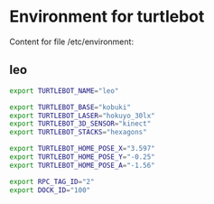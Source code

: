 # Environment for turtlebot
Content for file /etc/environment:

## leo
```bash
export TURTLEBOT_NAME="leo"

export TURTLEBOT_BASE="kobuki"
export TURTLEBOT_LASER="hokuyo_30lx"
export TURTLEBOT_3D_SENSOR="kinect"
export TURTLEBOT_STACKS="hexagons"

export TURTLEBOT_HOME_POSE_X="3.597"
export TURTLEBOT_HOME_POSE_Y="-0.25"
export TURTLEBOT_HOME_POSE_A="-1.56"

export RPC_TAG_ID="2"
export DOCK_ID="100"
```

